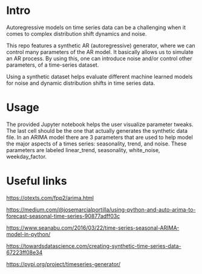 
# Intro
Autoregressive models on time series data can be a challenging when it comes to complex distribution shift dynamics and noise.

This repo features a synthetic AR (autoregressive) generator, where we can control many parameters of the AR model.
It basically allows us to simulate an AR process.
By using this, one can introduce noise and/or control other parameters, of a time-series dataset.

Using a synthetic dataset helps evaluate different machine learned models for noise and dynamic distribution shifts in time series data.  

# Usage
The provided Jupyter notebook helps the user visualize parameter tweaks.  The last cell should be the one that actually generates the synthetic data file. 
In an ARIMA model there are 3 parameters that are used to help model the major aspects of a times series: seasonality, trend, and noise. These parameters are labeled linear_trend, seasonality, white_noise, weekday_factor. 

# Useful links

<https://otexts.com/fpp2/arima.html>

<https://medium.com/@josemarcialportilla/using-python-and-auto-arima-to-forecast-seasonal-time-series-90877adff03c>

<https://www.seanabu.com/2016/03/22/time-series-seasonal-ARIMA-model-in-python/>

<https://towardsdatascience.com/creating-synthetic-time-series-data-67223ff08e34>

<https://pypi.org/project/timeseries-generator/>





